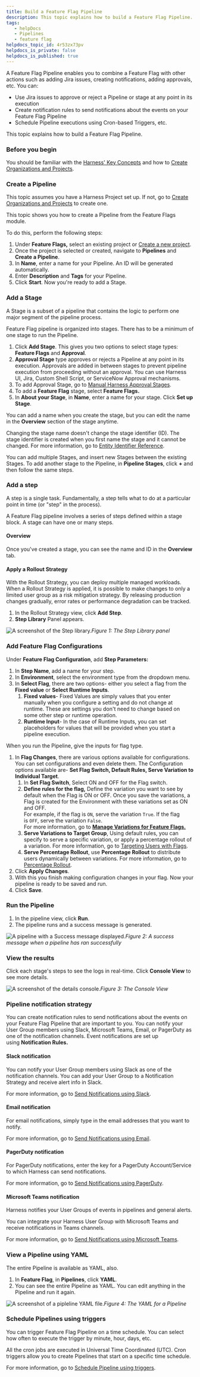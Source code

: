```yaml
---
title: Build a Feature Flag Pipeline
description: This topic explains how to build a Feature Flag Pipeline.
tags: 
   - helpDocs
   - Pipelines
   - feature flag
helpdocs_topic_id: 4r53zx73pv
helpdocs_is_private: false
helpdocs_is_published: true
---
```


A Feature Flag Pipeline enables you to combine a Feature Flag with other actions such as adding Jira issues, creating notifications, adding approvals, etc. You can:

* Use Jira issues to approve or reject a Pipeline or stage at any point in its execution
* Create notification rules to send notifications about the events on your Feature Flag Pipeline
* Schedule Pipeline executions using Cron-based Triggers, etc.

This topic explains how to build a Feature Flag Pipeline.

### Before you begin

You should be familiar with the [Harness' Key Concepts](https://docs.harness.io/article/hv2758ro4e-learn-harness-key-concepts) and how to [Create Organizations and Projects](https://docs.harness.io/article/36fw2u92i4-create-an-organization).

### Create a Pipeline

This topic assumes you have a Harness Project set up. If not, go to [Create Organizations and Projects](https://docs.harness.io/article/36fw2u92i4-create-an-organization) to create one.

This topic shows you how to create a Pipeline from the Feature Flags module.

To do this, perform the following steps:

1. Under **Feature Flags,** select an existing project or [Create a new project](https://docs.harness.io/article/36fw2u92i4-create-an-organization#step_3_create_a_project).
2. Once the project is selected or created, navigate to **Pipelines** and **Create a Pipeline**.
3. In **Name**, enter a name for your Pipeline. An ID will be generated automatically.
4. Enter **Description** and **Tags** for your Pipeline.
5. Click **Start**. Now you're ready to add a Stage.

### Add a Stage

A Stage is a subset of a pipeline that contains the logic to perform one major segment of the pipeline process.

Feature Flag pipeline is organized into stages. There has to be a minimum of one stage to run the Pipeline.

1. Click **Add Stage**. This gives you two options to select stage types: **Feature Flags** and **Approval**.
2. **Approval Stage** type approves or rejects a Pipeline at any point in its execution. Approvals are added in between stages to prevent pipeline execution from proceeding without an approval. You can use Harness UI, Jira, Custom Shell Script, or ServiceNow Approval mechanisms.
3. To add Approval Stage, go to [Manual Harness Approval Stages](https://docs.harness.io/article/fkvso46bok-adding-harness-approval-stages).
4. To add a **Feature Flag** stage, select **Feature Flags.**
5. In **About your Stage**, in **Name**, enter a name for your stage. Click **Set up Stage**.

You can add a name when you create the stage, but you can edit the name in the **Overview** section of the stage anytime.

Changing the stage name doesn't change the stage identifier (ID). The stage identifier is created when you first name the stage and it cannot be changed. For more information, go to [Entity Identifier Reference](https://docs.harness.io/article/li0my8tcz3-entity-identifier-reference).

You can add multiple Stages, and insert new Stages between the existing Stages. To add another stage to the Pipeline, in **Pipeline Stages**, click **+** and then follow the same steps.

### Add a step

A step is a single task. Fundamentally, a step tells what to do at a particular point in time (or "step" in the process).

A Feature Flag pipeline involves a series of steps defined within a stage block. A stage can have one or many steps.

#### Overview

Once you've created a stage, you can see the name and ID in the **Overview** tab.

#### Apply a Rollout Strategy

With the Rollout Strategy, you can deploy multiple managed workloads. When a Rollout Strategy is applied, it is possible to make changes to only a limited user group as a risk mitigation strategy. By releasing production changes gradually, error rates or performance degradation can be tracked.

1. In the Rollout Strategy view, click **Add Step**.
2. **Step Library** Panel appears.

![A screenshot of the Step library. ](./static/build-feature-flag-pipeline-00.png)*Figure 1: The Step Library panel*

### Add Feature Flag Configurations

Under **Feature Flag Configuration**, add **Step Parameters:**

1. In **Step Name**, add a name for your step.
2. In **Environment**, select the environment type from the dropdown menu.
3. In **Select Flag**, there are two options- either you select a flag from the **Fixed value** or **Select Runtime Inputs**.
	1. **Fixed values**- Fixed Values are simply values that you enter manually when you configure a setting and do not change at runtime. These are settings you don't need to change based on some other step or runtime operation.
	2. **Runtime Input**- In the case of Runtime Inputs, you can set placeholders for values that will be provided when you start a pipeline execution.

When you run the Pipeline, give the inputs for flag type.

1. In **Flag Changes**, there are various options available for configurations. You can set configurations and even delete them. The Configuration options available are- **Set Flag Switch, Default Rules, Serve Variation to Individual Target**.
	1. In **Set Flag Switch**, Select ON and OFF for the Flag switch.
	2. **Define rules for the flag,** Define the variation you want to see by default when the Flag is ON or OFF. Once you save the variations, a Flag is created for the Environment with these variations set as ON and OFF.  
	For example, if the flag is `ON`, serve the variation `True`. If the flag is `OFF`, serve the variation `False`.  
	For more information, go to [**Manage Variations for Feature Flags.**](../update-feature-flags/manage-variations.md)
	3. **Serve Variations to Target Group**, Using default rules, you can specify to serve a specific variation, or apply a percentage rollout of a variation. For more information, go to [Targeting Users with Flags](../ff-target-management/targeting-users-with-flags.md).
	4. **Serve Percentage Rollout**, use **Percentage Rollout** to distribute users dynamically between variations. For more information, go to [Percentage Rollout](../ff-target-management/targeting-users-with-flags.md).
2. Click **Apply Changes**.
3. With this you finish making configuration changes in your flag. Now your pipeline is ready to be saved and run.
4. Click **Save**.

### Run the Pipeline

1. In the pipeline view, click **Run**.
2. The pipeline runs and a success message is generated.

![A pipeline with a Success message displayed.](./static/build-feature-flag-pipeline-01.png)*Figure 2: A success message when a pipeline has ran successfully*

### View the results

Click each stage's steps to see the logs in real-time. Click **Console View** to see more details.

![A screenshot of the details console. ](./static/build-feature-flag-pipeline-02.png)*Figure 3: The Console View*

### Pipeline notification strategy

You can create notification rules to send notifications about the events on your Feature Flag Pipeline that are important to you. You can notify your User Group members using Slack, Microsoft Teams, Email, or PagerDuty as one of the notification channels. Event notifications are set up using **Notification Rules.**

#### Slack notification

You can notify your User Group members using Slack as one of the notification channels. You can add your User Group to a Notification Strategy and receive alert info in Slack.

For more information, go to [Send Notifications using Slack](https://docs.harness.io/article/h5n2oj8y5y-send-notifications-using-slack).

#### Email notification

For email notifications, simply type in the email addresses that you want to notify.

For more information, go to [Send Notifications using Email](https://docs.harness.io/article/4bor7kyimj-notify-users-of-pipeline-events#option_email_notifications).

#### PagerDuty notification

For PagerDuty notifications, enter the key for a PagerDuty Account/Service to which Harness can send notifications.

For more information, go to [Send Notifications using PagerDuty](https://docs.harness.io/article/4bor7kyimj-notify-users-of-pipeline-events#option_pager_duty_notifications).

#### Microsoft Teams notification

Harness notifies your User Groups of events in pipelines and general alerts.

You can integrate your Harness User Group with Microsoft Teams and receive notifications in Teams channels.

For more information, go to [Send Notifications using Microsoft Teams](https://docs.harness.io/article/xcb28vgn82-send-notifications-to-microsoft-teams).

### View a Pipeline using YAML

The entire Pipeline is available as YAML, also.

1. In **Feature Flag**, in **Pipelines**, click **YAML**.
2. You can see the entire Pipeline as YAML. You can edit anything in the Pipeline and run it again.

![A screenshot of a pipleline YAML file.](./static/build-feature-flag-pipeline-03.png)*Figure 4: The YAML for a Pipeline*

### Schedule Pipelines using triggers

You can trigger Feature Flag Pipeline on a time schedule. You can select how often to execute the trigger by minute, hour, days, etc.

All the cron jobs are executed in Universal Time Coordinated (UTC). Cron triggers allow you to create Pipelines that start on a specific time schedule.

For more information, go to [Schedule Pipeline using triggers](https://docs.harness.io/article/4z9mf24m1b-schedule-pipelines-using-cron-triggers).

